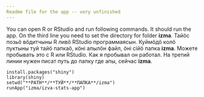 ```yaml
---
Readme file for the app -- very unfinished
---
```


You can open R or RStudio and run following commands. It should run the app. On the third line you need to set the directory for folder **izma**.
Тайӧс позьӧ вӧдитчыны R ливӧ RStudio программаясын. Куймӧдӧ колӧ пуктыны туй тайӧ папкаӧ, кӧні апылӧн файл, ӧні сійӧ папка **izma**.
Можете пробывать это с R или RStudio. Как я пробывал он работал. На третий линии нужен писат путь до папку где апы, сейчас **izma**.

    install.packages("shiny")
    library(shiny)
    setwd("**PATH**/**ТУЙ**/**ПАПКА**/izma")
    runApp("izma/izva-stats-app")